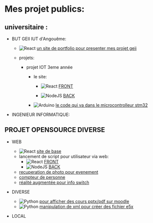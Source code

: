 # Mes projet publics:

## universitaire : 

 -  BUT GEII IUT d'Angouême:
     - ![React](https://img.shields.io/badge/react-%2320232a.svg?style=for-the-badge&logo=react&logoColor=%2361DAFB) [un site de portfolio pour presenter mes projet geii](https://github.com/calaxo/GEII-portfolio)

     - projets:
       - projet IOT 3eme année
         - le site:
           - ![React](https://img.shields.io/badge/react-%2320232a.svg?style=for-the-badge&logo=react&logoColor=%2361DAFB) [FRONT](https://github.com/calaxo/SAE-front)

           - ![NodeJS](https://img.shields.io/badge/node.js-6DA55F?style=for-the-badge&logo=node.js&logoColor=white) [BACK](https://github.com/calaxo/SAE-back)

         - ![Arduino](https://img.shields.io/badge/-Arduino-00979D?style=for-the-badge&logo=Arduino&logoColor=white) [le code qui va dans le microcontrolleur stm32](https://github.com/calaxo/SAE-arduino)

 - INGENIEUR INFORMATIQUE:

## PROJET OPENSOURCE DIVERSE
- WEB
  -  ![React](https://img.shields.io/badge/react-%2320232a.svg?style=for-the-badge&logo=react&logoColor=%2361DAFB) [site de base](https://github.com/calaxo/Base-Site)
  -  lancement de script pour utilisateur via web:
     - ![React](https://img.shields.io/badge/react-%2320232a.svg?style=for-the-badge&logo=react&logoColor=%2361DAFB) [FRONT](https://github.com/calaxo/user-script-FRONT)
     - ![NodeJS](https://img.shields.io/badge/node.js-6DA55F?style=for-the-badge&logo=node.js&logoColor=white) [BACK](https://github.com/calaxo/user-script-BACK)
  - [recuperation de photo pour evenement](https://github.com/calaxo/gathervent)
  - [compteur de personne](https://github.com/calaxo/Counted)
  - [réalité augmentée pour info switch](https://github.com/calaxo/pARtch)
- DIVERSE
  - ![Python](https://img.shields.io/badge/python-3670A0?style=for-the-badge&logo=python&logoColor=ffdd54) [pour afficher des cours pptx/pdf sur moodle](https://github.com/calaxo/PPTXToMoodleCourses)
  - ![Python](https://img.shields.io/badge/python-3670A0?style=for-the-badge&logo=python&logoColor=ffdd54) [manipulation de xml pour créer des fichier e5x](https://github.com/calaxo/e5x)

- LOCAL

